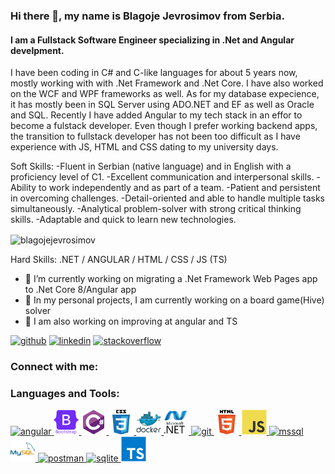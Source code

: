 ### Hi there 👋, my name is Blagoje Jevrosimov from Serbia.
#### I am a Fullstack Software Engineer specializing in .Net and Angular develpment.

I have been coding in C# and C-like languages for about 5 years now, mostly working with with .Net Framework and .Net Core. I have also worked on the WCF and WPF frameworks as well. As for my database expecience, it has mostly been in SQL Server using ADO.NET and EF as well as Oracle and SQL. Recently I have added Angular to my tech stack in an effor to become a fulstack developer. Even though I prefer working backend apps, the transition to fullstack developer has not been too difficult as I have experience with JS, HTML and CSS dating to my university days. 

Soft Skills:
    -Fluent in Serbian (native language) and in English with a proficiency level of C1.
    -Excellent communication and interpersonal skills.
    -Ability to work independently and as part of a team.
    -Patient and persistent in overcoming challenges.
    -Detail-oriented and able to handle multiple tasks simultaneously.
    -Analytical problem-solver with strong critical thinking skills.
    -Adaptable and quick to learn new technologies.


<p><img align="center" src="https://github-readme-stats.vercel.app/api/top-langs?username=blagojejevrosimov&show_icons=true&locale=en&layout=compact" alt="blagojejevrosimov" /></p>
Hard Skills: .NET / ANGULAR / HTML / CSS / JS (TS)

- 🔭 I’m currently working on migrating a .Net Framework Web Pages app to .Net Core 8/Angular app 
- 🔭 In my personal projects, I am currently working on a board game(Hive) solver
- 🌱 I am also working on improving at angular and TS


[<img src='https://cdn.jsdelivr.net/npm/simple-icons@3.0.1/icons/github.svg' alt='github' height='40'>](https://github.com/BlagojeJevrosimov)  [<img src='https://cdn.jsdelivr.net/npm/simple-icons@3.0.1/icons/linkedin.svg' alt='linkedin' height='40'>](https://www.linkedin.com/in/https://www.linkedin.com/in/blagoje-jevrosimov-14552b219//)  [<img src='https://cdn.jsdelivr.net/npm/simple-icons@3.0.1/icons/stackoverflow.svg' alt='stackoverflow' height='40'>](https://stackoverflow.com/users/https://stackoverflow.com/users/25742153/blagoje-jevrosimov)  



<h3 align="left">Connect with me:</h3>
<p align="left">
</p>

<h3 align="left">Languages and Tools:</h3>
<p align="left"> <a href="https://angular.io" target="_blank" rel="noreferrer"> <img src="https://angular.io/assets/images/logos/angular/angular.svg" alt="angular" width="40" height="40"/> </a> <a href="https://getbootstrap.com" target="_blank" rel="noreferrer"> <img src="https://raw.githubusercontent.com/devicons/devicon/master/icons/bootstrap/bootstrap-plain-wordmark.svg" alt="bootstrap" width="40" height="40"/> </a> <a href="https://www.w3schools.com/cs/" target="_blank" rel="noreferrer"> <img src="https://raw.githubusercontent.com/devicons/devicon/master/icons/csharp/csharp-original.svg" alt="csharp" width="40" height="40"/> </a> <a href="https://www.w3schools.com/css/" target="_blank" rel="noreferrer"> <img src="https://raw.githubusercontent.com/devicons/devicon/master/icons/css3/css3-original-wordmark.svg" alt="css3" width="40" height="40"/> </a> <a href="https://www.docker.com/" target="_blank" rel="noreferrer"> <img src="https://raw.githubusercontent.com/devicons/devicon/master/icons/docker/docker-original-wordmark.svg" alt="docker" width="40" height="40"/> </a> <a href="https://dotnet.microsoft.com/" target="_blank" rel="noreferrer"> <img src="https://raw.githubusercontent.com/devicons/devicon/master/icons/dot-net/dot-net-original-wordmark.svg" alt="dotnet" width="40" height="40"/> </a> <a href="https://git-scm.com/" target="_blank" rel="noreferrer"> <img src="https://www.vectorlogo.zone/logos/git-scm/git-scm-icon.svg" alt="git" width="40" height="40"/> </a> <a href="https://www.w3.org/html/" target="_blank" rel="noreferrer"> <img src="https://raw.githubusercontent.com/devicons/devicon/master/icons/html5/html5-original-wordmark.svg" alt="html5" width="40" height="40"/> </a> <a href="https://developer.mozilla.org/en-US/docs/Web/JavaScript" target="_blank" rel="noreferrer"> <img src="https://raw.githubusercontent.com/devicons/devicon/master/icons/javascript/javascript-original.svg" alt="javascript" width="40" height="40"/> </a> <a href="https://www.microsoft.com/en-us/sql-server" target="_blank" rel="noreferrer"> <img src="https://www.svgrepo.com/show/303229/microsoft-sql-server-logo.svg" alt="mssql" width="40" height="40"/> </a> <a href="https://www.mysql.com/" target="_blank" rel="noreferrer"> <img src="https://raw.githubusercontent.com/devicons/devicon/master/icons/mysql/mysql-original-wordmark.svg" alt="mysql" width="40" height="40"/> </a> <a href="https://postman.com" target="_blank" rel="noreferrer"> <img src="https://www.vectorlogo.zone/logos/getpostman/getpostman-icon.svg" alt="postman" width="40" height="40"/> </a> <a href="https://www.sqlite.org/" target="_blank" rel="noreferrer"> <img src="https://www.vectorlogo.zone/logos/sqlite/sqlite-icon.svg" alt="sqlite" width="40" height="40"/> </a> <a href="https://www.typescriptlang.org/" target="_blank" rel="noreferrer"> <img src="https://raw.githubusercontent.com/devicons/devicon/master/icons/typescript/typescript-original.svg" alt="typescript" width="40" height="40"/> </a> </p>




